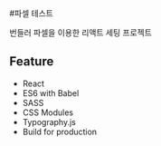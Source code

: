 #파셀 테스트

번들러 파셀을 이용한 리액트 세팅 프로젝트


## Feature
- React
- ES6 with Babel
- SASS
- CSS Modules
- Typography.js
- Build for production
